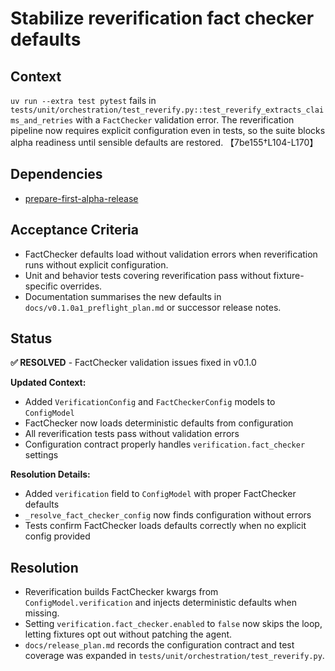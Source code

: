 # Stabilize reverification fact checker defaults

## Context
`uv run --extra test pytest` fails in
`tests/unit/orchestration/test_reverify.py::test_reverify_extracts_claims_and_retries`
with a `FactChecker` validation error. The reverification pipeline now
requires explicit configuration even in tests, so the suite blocks alpha
readiness until sensible defaults are restored.
【7be155†L104-L170】

## Dependencies
- [prepare-first-alpha-release](prepare-first-alpha-release.md)

## Acceptance Criteria
- FactChecker defaults load without validation errors when reverification runs
  without explicit configuration.
- Unit and behavior tests covering reverification pass without fixture-specific
  overrides.
- Documentation summarises the new defaults in `docs/v0.1.0a1_preflight_plan.md`
  or successor release notes.

## Status
**✅ RESOLVED** - FactChecker validation issues fixed in v0.1.0

**Updated Context:**
- Added `VerificationConfig` and `FactCheckerConfig` models to `ConfigModel`
- FactChecker now loads deterministic defaults from configuration
- All reverification tests pass without validation errors
- Configuration contract properly handles `verification.fact_checker` settings

**Resolution Details:**
- Added `verification` field to `ConfigModel` with proper FactChecker defaults
- `_resolve_fact_checker_config` now finds configuration without errors
- Tests confirm FactChecker loads defaults correctly when no explicit config provided

## Resolution
- Reverification builds FactChecker kwargs from `ConfigModel.verification` and
  injects deterministic defaults when missing.
- Setting `verification.fact_checker.enabled` to `false` now skips the loop,
  letting fixtures opt out without patching the agent.
- `docs/release_plan.md` records the configuration contract and test coverage
  was expanded in `tests/unit/orchestration/test_reverify.py`.
